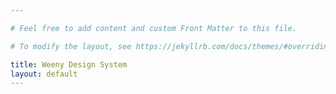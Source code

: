 ```yaml
---

# Feel free to add content and custom Front Matter to this file.

# To modify the layout, see https://jekyllrb.com/docs/themes/#overriding-theme-defaults

title: Weeny Design System
layout: default
---
```

